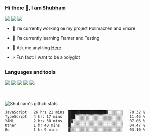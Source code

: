 ### Hi there 👋, I am <a href="https://shubhski.dev/" target="_blank">Shubham</a>

<a href="https://twitter.com/shubhski" target="_blank"><img src="https://img.icons8.com/color/48/000000/twitter.png"/></a>
<a href="https://www.linkedin.com/in/shubhski/" target="_blank"><img src="https://img.icons8.com/fluent/48/000000/linkedin.png"/></a>
<a href="mailto:shubham88ingh@gmail.com"><img src="https://img.icons8.com/ios/48/000000/important-mail.png"/></a>

- 🔭 I’m currently working on  my project Pollmachen and Emore
- 🌱 I’m currently learning Framer and Testing 

- 💬 Ask me anything [Here](https://github.com/shubhsk88/shubhsk88/issues)
- ⚡ Fun fact: I want to be a polyglot 

### Languages and tools


<div>
<img src="https://img.icons8.com/plasticine/48/000000/react.png"/>
<img src="https://img.icons8.com/color/48/000000/graphql.png"/>
<img src="https://img.icons8.com/color/48/000000/javascript.png"/>
<img src="https://img.icons8.com/color/48/000000/mongodb.png"/>
<img src="https://img.icons8.com/color/48/000000/nodejs.png"/>
</div>
<br/>
<br/>


![Shubham's github stats](https://github-readme-stats.vercel.app/api?username=shubhsk88&count_private=true&theme=theme=radical)

<!--START_SECTION:waka-->
```text
JavaScript   26 hrs 21 mins  █████████████████▓░░░░░░░   70.32 % 
TypeScript   4 hrs 17 mins   ███░░░░░░░░░░░░░░░░░░░░░░   11.46 % 
YAML         2 hrs 38 mins   █▓░░░░░░░░░░░░░░░░░░░░░░░   07.06 % 
Other        1 hr 40 mins    █░░░░░░░░░░░░░░░░░░░░░░░░   04.47 % 
Go           1 hr 9 mins     ▓░░░░░░░░░░░░░░░░░░░░░░░░   03.10 % 
```
<!--END_SECTION:waka-->



